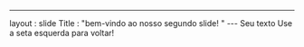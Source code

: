 ---
layout : slide
Title : "bem-vindo ao nosso segundo slide! "
--- Seu texto Use a seta esquerda para voltar!
